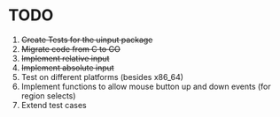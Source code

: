TODO
====

1. ~~Create Tests for the uinput package~~
2. ~~Migrate code from C to GO~~
3. ~~Implement relative input~~
4. ~~Implement absolute input~~
5. Test on different platforms (besides x86_64)
6. Implement functions to allow mouse button up and down events (for region selects)
7. Extend test cases